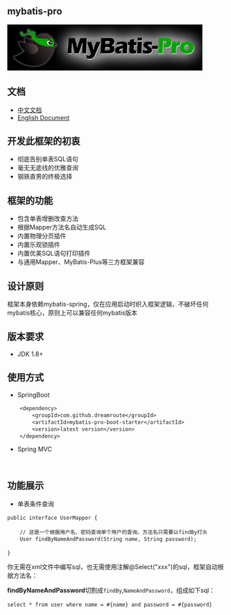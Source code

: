 ## mybatis-pro

<p align="left">
  <a href="https://github.com/Dreamroute/mybatis-pro">
   <img src="https://github.com/Dreamroute/mybatis-pro/blob/master/mybatis.png">
  </a>
</p>

## 文档

- [中文文档](https://github.com/Dreamroute/mybatis-pro/wiki/%E4%B8%AD%E6%96%87%E6%96%87%E6%A1%A3/)
- [English Document](https://github.com/Dreamroute/mybatis-pro/wiki/English-Document/)

## 开发此框架的初衷
- 彻底告别单表SQL语句
- 毫无无底线的优雅查询
- 钢铁直男的终极选择

## 框架的功能
- 包含单表增删改查方法
- 根据Mapper方法名自动生成SQL
- 内置物理分页插件
- 内置乐观锁插件
- 内置优美SQL语句打印插件
- 与通用Mapper、MyBatis-Plus等三方框架兼容

## 设计原则
  框架本身依赖mybatis-spring，仅在应用启动时织入框架逻辑，不破坏任何mybatis核心，原则上可以兼容任何mybatis版本
  
## 版本要求
  - JDK 1.8+

## 使用方式
- SpringBoot
```
    <dependency>
        <groupId>com.github.dreamroute</groupId>
        <artifactId>mybatis-pro-boot-starter</artifactId>
        <version>latest version</version>
    </dependency>
```
- Spring MVC
```$xslt
    
```

## 功能展示

- 单表条件查询
```$xslt
public interface UserMapper {

    // 这是一个根据用户名、密码查询单个用户的查询，方法名只需要以findBy打头
    User findByNameAndPassword(String name, String password);

}
```
你无需在xml文件中编写sql，也无需使用注解@Select("xxx")的sql，框架自动根据方法名：

**findByNameAndPassword**切割成`findBy`,`NameAndPassword`，组成如下sql：

`select * from user where name = #{name} and password = #{password}`